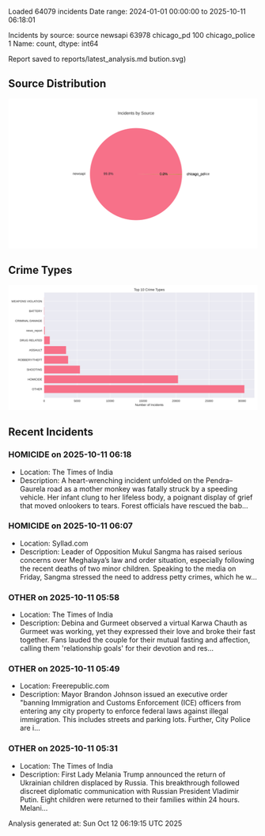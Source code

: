
Loaded 64079 incidents
Date range: 2024-01-01 00:00:00 to 2025-10-11 06:18:01

Incidents by source:
source
newsapi           63978
chicago_pd          100
chicago_police        1
Name: count, dtype: int64

Report saved to reports/latest_analysis.md
bution.svg)

## Source Distribution
![Source Distribution](images/source_distribution.svg)

## Crime Types
![Crime Types](images/crime_types.svg)

## Recent Incidents

### HOMICIDE on 2025-10-11 06:18
- Location: The Times of India
- Description: A heart-wrenching incident unfolded on the Pendra–Gaurela road as a mother monkey was fatally struck by a speeding vehicle. Her infant clung to her lifeless body, a poignant display of grief that moved onlookers to tears. Forest officials have rescued the bab…


### HOMICIDE on 2025-10-11 06:07
- Location: Syllad.com
- Description: Leader of Opposition Mukul Sangma has raised serious concerns over Meghalaya’s law and order situation, especially following the recent deaths of two minor children. Speaking to the media on Friday, Sangma stressed the need to address petty crimes, which he w…


### OTHER on 2025-10-11 05:58
- Location: The Times of India
- Description: Debina and Gurmeet observed a virtual Karwa Chauth as Gurmeet was working, yet they expressed their love and broke their fast together. Fans lauded the couple for their mutual fasting and affection, calling them 'relationship goals' for their devotion and res…


### OTHER on 2025-10-11 05:49
- Location: Freerepublic.com
- Description: Mayor Brandon Johnson issued an executive order "banning Immigration and Customs Enforcement (ICE) officers from entering any city property to enforce federal laws against illegal immigration. This includes streets and parking lots. Further, City Police are i…


### OTHER on 2025-10-11 05:31
- Location: The Times of India
- Description: First Lady Melania Trump announced the return of Ukrainian children displaced by Russia. This breakthrough followed discreet diplomatic communication with Russian President Vladimir Putin. Eight children were returned to their families within 24 hours. Melani…

Analysis generated at: Sun Oct 12 06:19:15 UTC 2025
